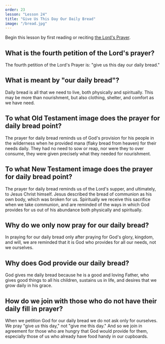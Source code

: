 ```yaml
---
order: 23
lesson: "Lesson 24"
title: "Give Us This Day Our Daily Bread"
image: "/bread.jpg"
---
```


Begin this lesson by first reading or reciting [the Lord's Prayer](/lords-prayer).

## What is the fourth petition of the Lord's prayer?

The fourth petition of the Lord's Prayer is: "give us this day our daily bread."

## What is meant by "our daily bread"?

Daily bread is all that we need to live, both physically and spiritually. This may be more than nourishment, but also clothing, shelter, and comfort as we have need.

## To what Old Testament image does the prayer for daily bread point?

The prayer for daily bread reminds us of God's provision for his people in the wilderness when he provided mana (flaky bread from heaven) for their needs daily. They had no need to sow or reap, nor were they to over consume, they were given precisely what they needed for nourishment.

## To what New Testament image does the prayer for daily bread point?

The prayer for daily bread reminds us of the Lord's supper, and ultimately, to Jesus Christ himself. Jesus described the bread of communion as his own body, which was broken for us. Spiritually we receive this sacrifice when we take communion, and are reminded of the ways in which God provides for us out of his abundance both physically and spiritually.

## Why do we only now pray for our daily bread?

In praying for our daily bread only after praying for God's glory, kingdom, and will, we are reminded that it is God who provides for all our needs, not we ourselves.

## Why does God provide our daily bread?

God gives me daily bread because he is a good and loving Father, who gives good things to all his children, sustains us in life, and desires that we grow daily in his grace.

## How do we join with those who do not have their daily fill in prayer?

When we petition God for our daily bread we do not ask only for ourselves. We pray "give _us_ this day," not "give me this day." And so we join in agreement for those who are hungry that God would provide for them, especially those of us who already have food handy in our cupboards.
